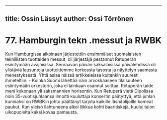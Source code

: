 
---
title: Ossin Lässyt
author: Ossi Törrönen
---

    
# 77. Hamburgin tekn .messut ja RWBK

Kun Hamburgissa aikoinaan järjestettiin ensimmäiset suomalaisten teknillisten tuotteiden messut, oli 
järjestäjä pestannut Retuperän esiintymään avajaisissa. Seuraavan päivän saksalaisissa päivälehdissä oli 
ylistäviä lausuntoja tuotteittemme korkeasta tasosta ja näyttelyn saamasta menestyksestä. Yhtä asiaa 
näissä artikkeleissa kuitenkin suuresti ihmeteltiin. - Kuinka Suomi lähettää näin arvokkaaseen 
tilaisuuteen esiintymään orkesterin, joka ei lainkaan osannut soittaa. Retuperän taide meni kokonaan yli 
saksmannien horisontin. Kun Retuperä vietti Dipolissa noin 35-vuotisjuhlaansa ilmoitti kuuluttaja 
konsertin päätyttyä, että juhlan kunniaksi on RWBK:n johto päättänyt tarjota kaikille läsnäolijoille 
komeat paukut. Kun yleisö ilahtuneena alkoi liikkua kohti baaritiskejä, kuului talon ulkopuolelta kaksi 
kovaa pamausta.
